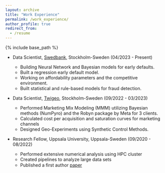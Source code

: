 ```yaml
---
layout: archive
title: "Work Experience"
permalink: /work_experience/
author_profile: true
redirect_from:
  - /resume
---
```


{% include base_path %}

* Data Scientist, [Swedbank](https://www.swedbank.com/), Stockholm-Sweden (04/2023 - Present)
  * Building Neural Network and Bayesian models for early defaults.
  * Built a regression early default model.  
  * Working on affordability parameters and the competitive environment.
  * Built statistical and rule-based models for fraud detection.

* Data Scientist, [Twigeo](https://twigeo.com/), Stockholm-Sweden (09/2022 - 03/2023)
  * Performed Marketing Mix Modeling (MMM) utilizing Bayesian methods (NumPyro) and the Robyn package by Meta for 3 clients.
  * Calculated cost per acquisition and saturation curves for marketing channels
  * Designed Geo-Experiments using Synthetic Control Methods.

* Research Fellow, Uppsala University, Uppsala-Sweden (09/2020 - 08/2022)
  * Performed extensive numerical analysis using HPC cluster
  * Created pipelines to analyze large data sets
  * Published a ﬁrst author [paper](https://journals.aps.org/prb/abstract/10.1103/PhysRevB.106.125155) 
